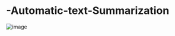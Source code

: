 # -Automatic-text-Summarization

![image](https://user-images.githubusercontent.com/47029962/210796680-04c02a79-e584-4db9-a535-41f93edec67b.png)
